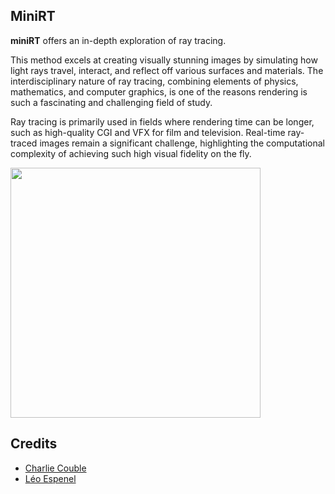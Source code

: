 ## MiniRT

**miniRT** offers an in-depth exploration of ray tracing.

This method excels at creating visually stunning images by simulating how light rays travel, 
interact, and reflect off various surfaces and materials.
The interdisciplinary nature of ray tracing, combining elements of physics, mathematics, and computer graphics, 
is one of the reasons rendering is such a fascinating and challenging field of study.

Ray tracing is primarily used in fields where rendering time can be longer, such as high-quality CGI and VFX for film and television.
Real-time ray-traced images remain a significant challenge, highlighting the computational complexity of achieving such high visual fidelity on the fly.

<td><image src="./assets/screenshots/cornell.png " width="400" height="400"></image></td>


## Credits

- [Charlie Couble](https://github.com/c-couble)
- [Léo Espenel](https://github.com/lespenel)
